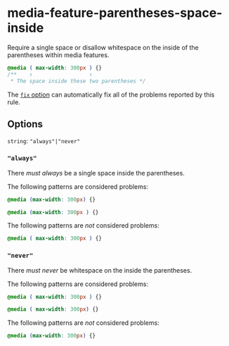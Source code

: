 # media-feature-parentheses-space-inside

Require a single space or disallow whitespace on the inside of the parentheses within media features.

```css
@media ( max-width: 300px ) {}
/**    ↑                  ↑
 * The space inside these two parentheses */
```

The [`fix` option](https://stylelint.io/user-guide/options#fix) can automatically fix all of the problems reported by this rule.

## Options

`string`: `"always"|"never"`

### `"always"`

There _must always_ be a single space inside the parentheses.

The following patterns are considered problems:

```css
@media (max-width: 300px) {}
```

```css
@media (max-width: 300px ) {}
```

The following patterns are _not_ considered problems:

```css
@media ( max-width: 300px ) {}
```

### `"never"`

There _must never_ be whitespace on the inside the parentheses.

The following patterns are considered problems:

```css
@media ( max-width: 300px ) {}
```

```css
@media ( max-width: 300px) {}
```

The following patterns are _not_ considered problems:

```css
@media (max-width: 300px) {}
```
